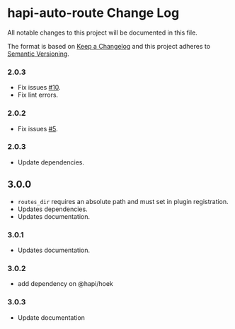 # hapi-auto-route Change Log

All notable changes to this project will be documented in this file.

The format is based on [Keep a Changelog](http://keepachangelog.com/) and this project adheres to [Semantic Versioning](http://semver.org/).

### 2.0.3

- Fix issues [#10](https://github.com/sitrakary/hapi-auto-route/issues/10).
- Fix lint errors.

### 2.0.2

- Fix issues [#5](https://github.com/sitrakary/hapi-auto-route/issues/5).

### 2.0.3

- Update dependencies.

## 3.0.0

- `routes_dir` requires an absolute path and must set in plugin registration.
- Updates dependencies.
- Updates documentation.

### 3.0.1

- Updates documentation.

### 3.0.2

- add dependency on @hapi/hoek

### 3.0.3

- Update documentation
